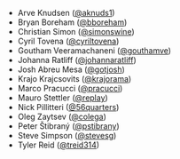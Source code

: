 * Arve Knudsen ([@aknuds1](https://github.com/aknuds1))
* Bryan Boreham ([@bboreham](https://github.com/bboreham))
* Christian Simon ([@simonswine](https://github.com/simonswine))
* Cyril Tovena ([@cyriltovena](https://github.com/cyriltovena))
* Goutham Veeramachaneni ([@gouthamve](https://github.com/gouthamve))
* Johanna Ratliff ([@johannaratliff](https://github.com/johannaratliff))
* Josh Abreu Mesa ([@gotjosh](https://github.com/gotjosh))
* Krajo Krajcsovits ([@krajorama](https://github.com/krajorama))
* Marco Pracucci ([@pracucci](https://github.com/pracucci))
* Mauro Stettler ([@replay](https://github.com/replay))
* Nick Pillitteri ([@56quarters](https://github.com/56quarters))
* Oleg Zaytsev ([@colega](https://github.com/colega))
* Peter Štibraný ([@pstibrany](https://github.com/pstibrany))
* Steve Simpson ([@stevesg](https://github.com/stevesg))
* Tyler Reid ([@treid314](https://github.com/treid314))
